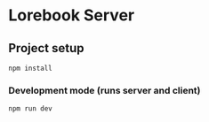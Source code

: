 # Lorebook Server

## Project setup
```
npm install
```

### Development mode (runs server and client)
```
npm run dev
```

